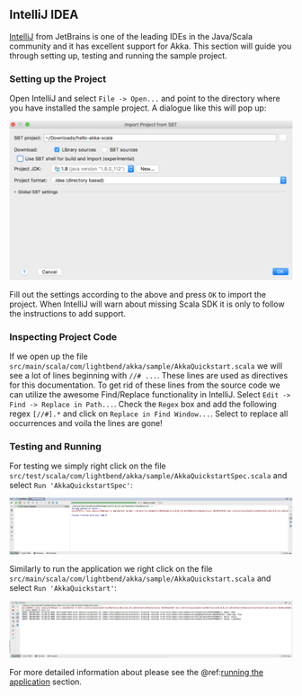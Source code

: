 ## IntelliJ IDEA

[IntelliJ](https://www.jetbrains.com/idea/) from JetBrains is one of the leading IDEs in the Java/Scala community and it has excellent support for Akka. This section will guide you through setting up, testing and running the sample project.

### Setting up the Project

Open IntelliJ and select `File -> Open...` and point to the directory where you have installed the sample project. A dialogue like this will pop up:

![IntelliJ](images/intellij-open-project.png)

Fill out the settings according to the above and press `OK` to import the project. When IntelliJ will warn about missing Scala SDK it is only to follow the instructions to add support.

### Inspecting Project Code

If we open up the file `src/main/scala/com/lightbend/akka/sample/AkkaQuickstart.scala` we will see a lot of lines beginning with `//# ...`. These lines are used as directives for this documentation. To get rid of these lines from the source code we can utilize the awesome Find/Replace functionality in IntelliJ. Select `Edit -> Find -> Replace in Path...`. Check the `Regex` box and add the following regex `[//#].*` and click on `Replace in Find Window...`. Select to replace all occurrences and voila the lines are gone!

### Testing and Running

For testing we simply right click on the file `src/test/scala/com/lightbend/akka/sample/AkkaQuickstartSpec.scala` and select `Run 'AkkaQuickstartSpec'`:

![IntelliJ](images/intellij-test-output.png)

Similarly to run the application we right click on the file `src/main/scala/com/lightbend/akka/sample/AkkaQuickstart.scala` and select `Run 'AkkaQuickstart'`:

![IntelliJ](images/intellij-run-output.png)

For more detailed information about please see the @ref:[running the application](running-the-application.md) section.
